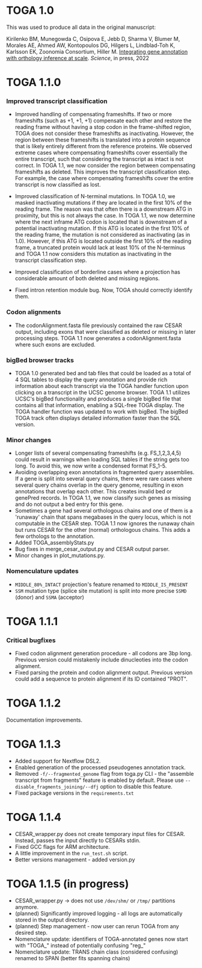 # TOGA 1.0 #
This was used to produce all data in the original manuscript: 

Kirilenko BM, Munegowda C, Osipova E, Jebb D, Sharma V, Blumer M, Morales AE, Ahmed AW, Kontopoulos DG, Hilgers L, Lindblad-Toh K, Karlsson EK, Zoonomia Consortium, Hiller M.
[Integrating gene annotation with orthology inference at scale](https://www.biorxiv.org/content/10.1101/2022.09.08.507143v1). _Science_, in press, 2022

# TOGA 1.1.0 #


### Improved transcript classification ###
* Improved handling of compensating frameshifts. If two or more frameshifts (such as +1, +1, +1) compensate each other and restore the reading frame without having a stop codon in the frame-shifted region, TOGA does not consider these frameshifts as inactivating. However, the region between these frameshifts is translated into a protein sequence that is likely entirely different from the reference proteins. We observed extreme cases where compensating frameshifts cover essentially the entire transcript, such that considering the transcript as intact is not correct. 
In TOGA 1.1, we now consider the region between compensating frameshifts as deleted. This improves the transcript classification step. For example, the case where compensating frameshifts cover the entire transcript is now classified as lost. 

* Improved classification of N-terminal mutations. In TOGA 1.0, we masked inactivating mutations if they are located in the first 10% of the reading frame. The reason was that often there is a downstream ATG in proximity, but this is not always the case. 
In TOGA 1.1, we now determine where the next inframe ATG codon is located that is downstream of a potential inactivating mutation. If this ATG is located in the first 10% of the reading frame, the mutation is not considered as inactivating (as in 1.0). However, if this ATG is located outside the first 10% of the reading frame, a truncated protein would lack at least 10% of the N-terminus and TOGA 1.1 now considers this mutation as inactivating in the transcript classification step. 

* Improved classification of borderline cases where a projection has considerable amount of both deleted and missing regions.

* Fixed intron retention module bug. Now, TOGA should correctly identify them.

### Codon alignments ###
* The codonAlignment.fasta file previously contained the raw CESAR output, including exons that were classified as deleted or missing in later processing steps. TOGA 1.1 now generates a codonAlignment.fasta where such exons are excluded. 


### bigBed browser tracks ###
* TOGA 1.0 generated bed and tab files that could be loaded as a total of 4 SQL tables to display the query annotation and provide rich information about each transcript via the TOGA handler function upon clicking on a transcript in the UCSC genome browser. TOGA 1.1 utilizes UCSC's bigBed functionality and produces a single bigBed file that contains all that information, enabling a SQL-free TOGA display. The TOGA handler function was updated to work with bigBed. The bigBed TOGA track often displays detailed information faster than the SQL version. 


### Minor changes ###
* Longer lists of several compensating frameshifts (e.g. FS_1,2,3,4,5) could result in warnings when loading SQL tables if the string gets too long. To avoid this, we now write a condensed format FS_1-5. 
* Avoiding overlapping exon annotations in fragmented query assemblies. If a gene is split into several query chains, there were rare cases where several query chains overlap in the query genome, resulting in exon annotations that overlap each other. This creates invalid bed or genePred records. In TOGA 1.1, we now classify such genes as missing and do not output a bed entry for this gene.
* Sometimes a gene had several orthologous chains and one of them is a 'runaway' chain that spans megabases in the query locus, which is not computable in the CESAR step. TOGA 1.1 now ignores the runaway chain but runs CESAR for the other (normal) orthologous chains. This adds a few orthologs to the annotation.
* Added TOGA_assemblyStats.py
* Bug fixes in merge_cesar_output.py and CESAR output parser.
* Minor changes in plot_mutations.py.


### Nomenculature updates ###
* `MIDDLE_80%_INTACT` projection's feature renamed to `MIDDLE_IS_PRESENT`
* `SSM` mutation type (splice site mutation) is split into more precise `SSMD` (donor) and `SSMA` (acceptor)


# TOGA 1.1.1 #

### Critical bugfixes ###

* Fixed codon alignment generation procedure - all codons are 3bp long. Previous version could mistakenly include dinucleoties into the codon alignment. 
* Fixed parsing the protein and codon alignment output. Previous version could add a sequence to protein alignment if its ID contained "PROT".

# TOGA 1.1.2 #

Documentation improvements.

# TOGA 1.1.3 #

* Added support for Nextflow DSL2.
* Enabled generation of the processed pseudogenes annotation track.
* Removed `-f/--fragmented_genome` flag from toga.py CLI - the "assemble transcript from fragments" feature is enabled by default. Please use `--disable_fragments_joining/--dfj` option to disable this feature.
* Fixed package versions in the `requirements.txt`

# TOGA 1.1.4 #

* CESAR_wrapper.py does not create temporary input files for CESAR. Instead, passes the input directly to CESARs stdin.
* Fixed GCC flags for ARM architecture.
* A little improvement in the `run_test.sh` script.
* Better versions management - added version.py

# TOGA 1.1.5 (in progress) #

* CESAR_wrapper.py -> does not use `/dev/shm/` or `/tmp/` partitions anymore.
* (planned) Significantly improved logging - all logs are automatically stored in the output directory.
* (planned) Step management - now user can rerun TOGA from any desired step.
* Nomenclature update: identifiers of TOGA-annotated genes now start with "TOGA_" instead of potentially confusing "reg_"
* Nomenclature update: TRANS chain class (considered confusing) renamed to SPAN (better fits spanning chains)